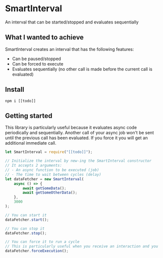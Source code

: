 # SmartInterval

An interval that can be started/stopped and evaluates sequentially

## What I wanted to achieve

SmartInterval creates an interval that has the following features:
- Can be paused/stopped
- Can be forced to execute
- Evaluates sequentially (no other call is made before the current call is evaluated)

## Install

`npm i [[todo]]`

## Getting started

This library is particularly useful because it evaluates async code periodically and sequentially.
Another call of your async job won't be sent until the previous call has been evaluated.
If you force it you will get an additional immediate call.

```js
let SmartInterval = require("[[todo]]");

// Initialize the interval by new-ing the SmartInterval constructor
// It accepts 2 arguments:
// - An async function to be executed (job)
// - The time to wait between cycles (delay)
let dataFetcher = new SmartInterval(
    async () => {
        await getSomeData();
        await getSomeOtherData();
    },
    3000
);

// You can start it
dataFetcher.start();

// You can stop it
dataFetcher.stop();

// You can force it to run a cycle
// This is particularly useful when you receive an interaction and you want to immediately fetch the data
dataFetcher.forceExecution();
```
